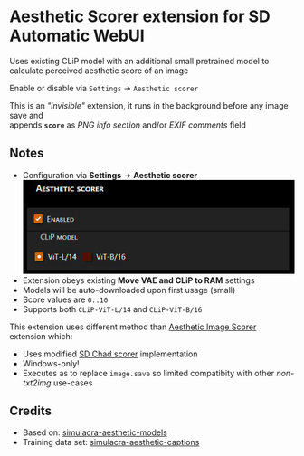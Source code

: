 # Aesthetic Scorer extension for SD Automatic WebUI

Uses existing CLiP model with an additional small pretrained model to calculate perceived aesthetic score of an image  

Enable or disable via `Settings` -> `Aesthetic scorer`  

This is an *"invisible"* extension, it runs in the background before any image save and  
appends **`score`** as *PNG info section* and/or *EXIF comments* field

## Notes

- Configuration via **Settings** &rarr; **Aesthetic scorer**  
  ![screenshot](aesthetic-scorer.jpg)
- Extension obeys existing **Move VAE and CLiP to RAM** settings
- Models will be auto-downloaded upon first usage (small)
- Score values are `0..10`  
- Supports both `CLiP-ViT-L/14` and `CLiP-ViT-B/16`

This extension uses different method than [Aesthetic Image Scorer](https://github.com/tsngo/stable-diffusion-webui-aesthetic-image-scorer) extension which:
- Uses modified [SD Chad scorer](https://github.com/AUTOMATIC1111/stable-diffusion-webui/discussions/1831) implementation
- Windows-only!
- Executes as to replace `image.save` so limited compatibity with other *non-txt2img* use-cases

## Credits

- Based on: [simulacra-aesthetic-models](https://github.com/crowsonkb/simulacra-aesthetic-models)  
- Training data set: [simulacra-aesthetic-captions](https://github.com/JD-P/simulacra-aesthetic-captions)  
